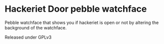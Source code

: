# Hackeriet Door pebble watchface
Pebble watchface that shows you if hackeriet is open or not by altering the background of the watchface.

Released under GPLv3
